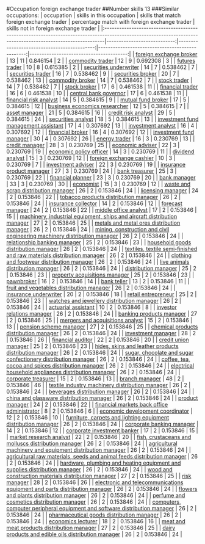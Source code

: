 #Occupation foreign exchange trader
##Number skills 13
###Similar occupations:
| occupation                                                                                                                                                  |   skills in this occupation |   skills that match foreign exchange trader |   percentage match with foreign exchange trader |   skills not in foreign exchange trader |
|:------------------------------------------------------------------------------------------------------------------------------------------------------------|----------------------------:|--------------------------------------------:|------------------------------------------------:|----------------------------------------:|
| [foreign exchange broker](foreign_exchange_broker.md)                                                                                                       |                          13 |                                          11 |                                        0.846154 |                                       2 |
| [commodity trader](commodity_trader.md)                                                                                                                     |                          12 |                                           9 |                                        0.692308 |                                       3 |
| [futures trader](futures_trader.md)                                                                                                                         |                          10 |                                           8 |                                        0.615385 |                                       2 |
| [securities underwriter](securities_underwriter.md)                                                                                                         |                          14 |                                           7 |                                        0.538462 |                                       7 |
| [securities trader](securities_trader.md)                                                                                                                   |                          16 |                                           7 |                                        0.538462 |                                       9 |
| [securities broker](securities_broker.md)                                                                                                                   |                          20 |                                           7 |                                        0.538462 |                                      13 |
| [commodity broker](commodity_broker.md)                                                                                                                     |                          14 |                                           7 |                                        0.538462 |                                       7 |
| [stock trader](stock_trader.md)                                                                                                                             |                          14 |                                           7 |                                        0.538462 |                                       7 |
| [stock broker](stock_broker.md)                                                                                                                             |                          17 |                                           6 |                                        0.461538 |                                      11 |
| [financial trader](financial_trader.md)                                                                                                                     |                          16 |                                           6 |                                        0.461538 |                                      10 |
| [central bank governor](central_bank_governor.md)                                                                                                           |                          17 |                                           6 |                                        0.461538 |                                      11 |
| [financial risk analyst](financial_risk_analyst.md)                                                                                                         |                          14 |                                           5 |                                        0.384615 |                                       9 |
| [mutual fund broker](mutual_fund_broker.md)                                                                                                                 |                          17 |                                           5 |                                        0.384615 |                                      12 |
| [business economics researcher](business_economics_researcher.md)                                                                                           |                          12 |                                           5 |                                        0.384615 |                                       7 |
| [asset manager](asset_manager.md)                                                                                                                           |                          21 |                                           5 |                                        0.384615 |                                      16 |
| [credit risk analyst](credit_risk_analyst.md)                                                                                                               |                          29 |                                           5 |                                        0.384615 |                                      24 |
| [securities analyst](securities_analyst.md)                                                                                                                 |                          18 |                                           5 |                                        0.384615 |                                      13 |
| [investment fund management assistant](investment_fund_management_assistant.md)                                                                             |                          17 |                                           4 |                                        0.307692 |                                      13 |
| [investment analyst](investment_analyst.md)                                                                                                                 |                          16 |                                           4 |                                        0.307692 |                                      12 |
| [financial broker](financial_broker.md)                                                                                                                     |                          16 |                                           4 |                                        0.307692 |                                      12 |
| [investment fund manager](investment_fund_manager.md)                                                                                                       |                          30 |                                           4 |                                        0.307692 |                                      26 |
| [energy trader](energy_trader.md)                                                                                                                           |                          16 |                                           3 |                                        0.230769 |                                      13 |
| [credit manager](credit_manager.md)                                                                                                                         |                          28 |                                           3 |                                        0.230769 |                                      25 |
| [economic adviser](economic_adviser.md)                                                                                                                     |                          22 |                                           3 |                                        0.230769 |                                      19 |
| [economic policy officer](economic_policy_officer.md)                                                                                                       |                          14 |                                           3 |                                        0.230769 |                                      11 |
| [dividend analyst](dividend_analyst.md)                                                                                                                     |                          15 |                                           3 |                                        0.230769 |                                      12 |
| [foreign exchange cashier](foreign_exchange_cashier.md)                                                                                                     |                          10 |                                           3 |                                        0.230769 |                                       7 |
| [investment adviser](investment_adviser.md)                                                                                                                 |                          22 |                                           3 |                                        0.230769 |                                      19 |
| [insurance product manager](insurance_product_manager.md)                                                                                                   |                          27 |                                           3 |                                        0.230769 |                                      24 |
| [bank treasurer](bank_treasurer.md)                                                                                                                         |                          25 |                                           3 |                                        0.230769 |                                      22 |
| [financial planner](financial_planner.md)                                                                                                                   |                          23 |                                           3 |                                        0.230769 |                                      20 |
| [bank manager](bank_manager.md)                                                                                                                             |                          33 |                                           3 |                                        0.230769 |                                      30 |
| [economist](economist.md)                                                                                                                                   |                          15 |                                           3 |                                        0.230769 |                                      12 |
| [waste and scrap distribution manager](waste_and_scrap_distribution_manager.md)                                                                             |                          26 |                                           2 |                                        0.153846 |                                      24 |
| [licensing manager](licensing_manager.md)                                                                                                                   |                          24 |                                           2 |                                        0.153846 |                                      22 |
| [tobacco products distribution manager](tobacco_products_distribution_manager.md)                                                                           |                          26 |                                           2 |                                        0.153846 |                                      24 |
| [insurance collector](insurance_collector.md)                                                                                                               |                          14 |                                           2 |                                        0.153846 |                                      12 |
| [forecast manager](forecast_manager.md)                                                                                                                     |                          24 |                                           2 |                                        0.153846 |                                      22 |
| [middle office analyst](middle_office_analyst.md)                                                                                                           |                          17 |                                           2 |                                        0.153846 |                                      15 |
| [machinery, industrial equipment, ships and aircraft distribution manager](machinery,_industrial_equipment,_ships_and_aircraft_distribution_manager.md)     |                          27 |                                           2 |                                        0.153846 |                                      25 |
| [metals and metal ores distribution manager](metals_and_metal_ores_distribution_manager.md)                                                                 |                          26 |                                           2 |                                        0.153846 |                                      24 |
| [mining, construction and civil engineering machinery distribution manager](mining,_construction_and_civil_engineering_machinery_distribution_manager.md)   |                          26 |                                           2 |                                        0.153846 |                                      24 |
| [relationship banking manager](relationship_banking_manager.md)                                                                                             |                          25 |                                           2 |                                        0.153846 |                                      23 |
| [household goods distribution manager](household_goods_distribution_manager.md)                                                                             |                          26 |                                           2 |                                        0.153846 |                                      24 |
| [textiles, textile semi-finished and raw materials distribution manager](textiles,_textile_semi-finished_and_raw_materials_distribution_manager.md)         |                          26 |                                           2 |                                        0.153846 |                                      24 |
| [clothing and footwear distribution manager](clothing_and_footwear_distribution_manager.md)                                                                 |                          26 |                                           2 |                                        0.153846 |                                      24 |
| [live animals distribution manager](live_animals_distribution_manager.md)                                                                                   |                          26 |                                           2 |                                        0.153846 |                                      24 |
| [distribution manager](distribution_manager.md)                                                                                                             |                          25 |                                           2 |                                        0.153846 |                                      23 |
| [property acquisitions manager](property_acquisitions_manager.md)                                                                                           |                          25 |                                           2 |                                        0.153846 |                                      23 |
| [pawnbroker](pawnbroker.md)                                                                                                                                 |                          16 |                                           2 |                                        0.153846 |                                      14 |
| [bank teller](bank_teller.md)                                                                                                                               |                          13 |                                           2 |                                        0.153846 |                                      11 |
| [fruit and vegetables distribution manager](fruit_and_vegetables_distribution_manager.md)                                                                   |                          26 |                                           2 |                                        0.153846 |                                      24 |
| [insurance underwriter](insurance_underwriter.md)                                                                                                           |                          20 |                                           2 |                                        0.153846 |                                      18 |
| [retail entrepreneur](retail_entrepreneur.md)                                                                                                               |                          25 |                                           2 |                                        0.153846 |                                      23 |
| [watches and jewellery distribution manager](watches_and_jewellery_distribution_manager.md)                                                                 |                          26 |                                           2 |                                        0.153846 |                                      24 |
| [actuarial assistant](actuarial_assistant.md)                                                                                                               |                          10 |                                           2 |                                        0.153846 |                                       8 |
| [investor relations manager](investor_relations_manager.md)                                                                                                 |                          26 |                                           2 |                                        0.153846 |                                      24 |
| [banking products manager](banking_products_manager.md)                                                                                                     |                          27 |                                           2 |                                        0.153846 |                                      25 |
| [mergers and acquisitions analyst](mergers_and_acquisitions_analyst.md)                                                                                     |                          15 |                                           2 |                                        0.153846 |                                      13 |
| [pension scheme manager](pension_scheme_manager.md)                                                                                                         |                          27 |                                           2 |                                        0.153846 |                                      25 |
| [chemical products distribution manager](chemical_products_distribution_manager.md)                                                                         |                          26 |                                           2 |                                        0.153846 |                                      24 |
| [investment manager](investment_manager.md)                                                                                                                 |                          28 |                                           2 |                                        0.153846 |                                      26 |
| [financial auditor](financial_auditor.md)                                                                                                                   |                          22 |                                           2 |                                        0.153846 |                                      20 |
| [credit union manager](credit_union_manager.md)                                                                                                             |                          25 |                                           2 |                                        0.153846 |                                      23 |
| [hides, skins and leather products distribution manager](hides,_skins_and_leather_products_distribution_manager.md)                                         |                          26 |                                           2 |                                        0.153846 |                                      24 |
| [sugar, chocolate and sugar confectionery distribution manager](sugar,_chocolate_and_sugar_confectionery_distribution_manager.md)                           |                          26 |                                           2 |                                        0.153846 |                                      24 |
| [coffee, tea, cocoa and spices distribution manager](coffee,_tea,_cocoa_and_spices_distribution_manager.md)                                                 |                          26 |                                           2 |                                        0.153846 |                                      24 |
| [electrical household appliances distribution manager](electrical_household_appliances_distribution_manager.md)                                             |                          26 |                                           2 |                                        0.153846 |                                      24 |
| [corporate treasurer](corporate_treasurer.md)                                                                                                               |                          15 |                                           2 |                                        0.153846 |                                      13 |
| [branch manager](branch_manager.md)                                                                                                                         |                          48 |                                           2 |                                        0.153846 |                                      46 |
| [textile industry machinery distribution manager](textile_industry_machinery_distribution_manager.md)                                                       |                          26 |                                           2 |                                        0.153846 |                                      24 |
| [beverages distribution manager](beverages_distribution_manager.md)                                                                                         |                          26 |                                           2 |                                        0.153846 |                                      24 |
| [china and glassware distribution manager](china_and_glassware_distribution_manager.md)                                                                     |                          26 |                                           2 |                                        0.153846 |                                      24 |
| [product manager](product_manager.md)                                                                                                                       |                          24 |                                           2 |                                        0.153846 |                                      22 |
| [financial markets back office administrator](financial_markets_back_office_administrator.md)                                                               |                           8 |                                           2 |                                        0.153846 |                                       6 |
| [economic development coordinator](economic_development_coordinator.md)                                                                                     |                          12 |                                           2 |                                        0.153846 |                                      10 |
| [furniture, carpets and lighting equipment distribution manager](furniture,_carpets_and_lighting_equipment_distribution_manager.md)                         |                          26 |                                           2 |                                        0.153846 |                                      24 |
| [corporate banking manager](corporate_banking_manager.md)                                                                                                   |                          14 |                                           2 |                                        0.153846 |                                      12 |
| [corporate investment banker](corporate_investment_banker.md)                                                                                               |                          17 |                                           2 |                                        0.153846 |                                      15 |
| [market research analyst](market_research_analyst.md)                                                                                                       |                          22 |                                           2 |                                        0.153846 |                                      20 |
| [fish, crustaceans and molluscs distribution manager](fish,_crustaceans_and_molluscs_distribution_manager.md)                                               |                          26 |                                           2 |                                        0.153846 |                                      24 |
| [agricultural machinery and equipment distribution manager](agricultural_machinery_and_equipment_distribution_manager.md)                                   |                          26 |                                           2 |                                        0.153846 |                                      24 |
| [agricultural raw materials, seeds and animal feeds distribution manager](agricultural_raw_materials,_seeds_and_animal_feeds_distribution_manager.md)       |                          26 |                                           2 |                                        0.153846 |                                      24 |
| [hardware, plumbing and heating equipment and supplies distribution manager](hardware,_plumbing_and_heating_equipment_and_supplies_distribution_manager.md) |                          26 |                                           2 |                                        0.153846 |                                      24 |
| [wood and construction materials distribution manager](wood_and_construction_materials_distribution_manager.md)                                             |                          27 |                                           2 |                                        0.153846 |                                      25 |
| [risk manager](risk_manager.md)                                                                                                                             |                          28 |                                           2 |                                        0.153846 |                                      26 |
| [electronic and telecommunications equipment and parts distribution manager](electronic_and_telecommunications_equipment_and_parts_distribution_manager.md) |                          26 |                                           2 |                                        0.153846 |                                      24 |
| [flowers and plants distribution manager](flowers_and_plants_distribution_manager.md)                                                                       |                          26 |                                           2 |                                        0.153846 |                                      24 |
| [perfume and cosmetics distribution manager](perfume_and_cosmetics_distribution_manager.md)                                                                 |                          26 |                                           2 |                                        0.153846 |                                      24 |
| [computers, computer peripheral equipment and software distribution manager](computers,_computer_peripheral_equipment_and_software_distribution_manager.md) |                          26 |                                           2 |                                        0.153846 |                                      24 |
| [pharmaceutical goods distribution manager](pharmaceutical_goods_distribution_manager.md)                                                                   |                          26 |                                           2 |                                        0.153846 |                                      24 |
| [economics lecturer](economics_lecturer.md)                                                                                                                 |                          18 |                                           2 |                                        0.153846 |                                      16 |
| [meat and meat products distribution manager](meat_and_meat_products_distribution_manager.md)                                                               |                          27 |                                           2 |                                        0.153846 |                                      25 |
| [dairy products and edible oils distribution manager](dairy_products_and_edible_oils_distribution_manager.md)                                               |                          26 |                                           2 |                                        0.153846 |                                      24 |

